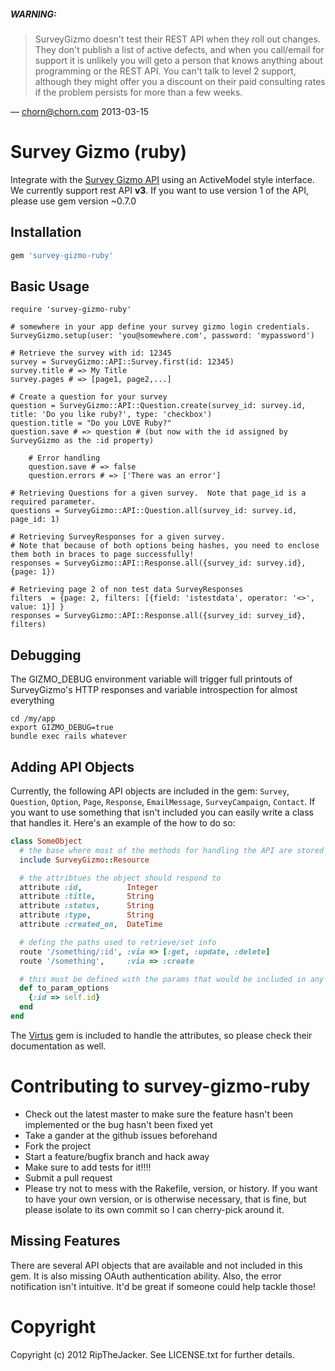 ##### WARNING:

> SurveyGizmo doesn't test their REST API when they roll out changes.  They don't publish a list of active defects, and when you call/email for support it is unlikely you will geto a person that knows anything about programming or the REST API.  You can't talk to level 2 support, although they might offer you a discount on their paid consulting rates if the problem persists for more than a few weeks.

— chorn@chorn.com 2013-03-15

# Survey Gizmo (ruby)

Integrate with the [Survey Gizmo API](http://apisurveygizmo.helpgizmo.com/help) using an ActiveModel style interface. We currently support rest API **v3**. If you want to use version 1 of the API, please use gem version ~0.7.0

## Installation

```ruby
gem 'survey-gizmo-ruby'
```

## Basic Usage

	require 'survey-gizmo-ruby'
	
	# somewhere in your app define your survey gizmo login credentials.
	SurveyGizmo.setup(user: 'you@somewhere.com', password: 'mypassword')
	
	# Retrieve the survey with id: 12345
	survey = SurveyGizmo::API::Survey.first(id: 12345)
	survey.title # => My Title
	survey.pages # => [page1, page2,...]
	
	# Create a question for your survey
	question = SurveyGizmo::API::Question.create(survey_id: survey.id, title: 'Do you like ruby?', type: 'checkbox')
	question.title = "Do you LOVE Ruby?"
	question.save # => question # (but now with the id assigned by SurveyGizmo as the :id property) 
	
        # Error handling
        question.save # => false
        question.errors # => ['There was an error']
	
	# Retrieving Questions for a given survey.  Note that page_id is a required parameter.
	questions = SurveyGizmo::API::Question.all(survey_id: survey.id, page_id: 1)
	
	# Retrieving SurveyResponses for a given survey.  
	# Note that because of both options being hashes, you need to enclose them both in braces to page successfully!
	responses = SurveyGizmo::API::Response.all({survey_id: survey.id}, {page: 1})
	
	# Retrieving page 2 of non test data SurveyResponses
	filters  = {page: 2, filters: [{field: 'istestdata', operator: '<>', value: 1}] }
	responses = SurveyGizmo::API::Response.all({survey_id: survey_id}, filters)

## Debugging

The GIZMO_DEBUG environment variable will trigger full printouts of SurveyGizmo's HTTP responses and variable introspection for almost everything

	cd /my/app
	export GIZMO_DEBUG=true
	bundle exec rails whatever

## Adding API Objects

Currently, the following API objects are included in the gem: `Survey`, `Question`, `Option`, `Page`, `Response`, `EmailMessage`, `SurveyCampaign`, `Contact`. If you want to use something that isn't included you can easily write a class that handles it. Here's an example of the how to do so:

```ruby
class SomeObject
  # the base where most of the methods for handling the API are stored
  include SurveyGizmo::Resource

  # the attribtues the object should respond to
  attribute :id,          Integer
  attribute :title,       String
  attribute :status,      String
  attribute :type,        String
  attribute :created_on,  DateTime

  # defing the paths used to retrieve/set info
  route '/something/:id', :via => [:get, :update, :delete]
  route '/something',     :via => :create

  # this must be defined with the params that would be included in any route
  def to_param_options
    {:id => self.id}
  end
end
```

The [Virtus](https://github.com/solnic/virtus) gem is included to handle the attributes, so please check their documentation as well.

# Contributing to survey-gizmo-ruby

* Check out the latest master to make sure the feature hasn't been implemented or the bug hasn't been fixed yet
* Take a gander at the github issues beforehand
* Fork the project
* Start a feature/bugfix branch and hack away
* Make sure to add tests for it!!!!
* Submit a pull request
* Please try not to mess with the Rakefile, version, or history. If you want to have your own version, or is otherwise necessary, that is fine, but please isolate to its own commit so I can cherry-pick around it.

## Missing Features

There are several API objects that are available and not included in this gem. It is also missing OAuth authentication ability. Also, the error notification isn't intuitive. It'd be great if someone could help tackle those!


# Copyright

Copyright (c) 2012 RipTheJacker. See LICENSE.txt for
further details.

